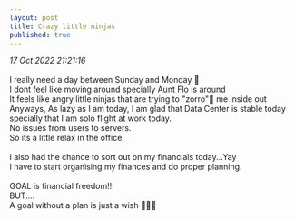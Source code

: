 ```yaml
---
layout: post
title: Crazy little ninjas
published: true
---
```

_17 Oct 2022 21:21:16_
<br>
<br>
I really need a day between Sunday and Monday 🤔 
<br>
I dont feel like moving around specially Aunt Flo is around
<br>
It feels like angry little ninjas that are trying to "zorro"🤺 me inside out 
<br>
Anyways, As lazy as I am today, I am glad that Data Center is stable today specially that I am solo flight at work today.
<br>
No issues from users to servers.
<br>
So its a little relax in the office.
<br>
<br>
I also had the chance to sort out on my financials today...Yay
<br>
I have to start organising my finances and do proper planning.
<br>
<br>
GOAL is financial freedom!!!
<br>
BUT....
<br>
A goal without a plan is just a wish 👩🏻‍💻
